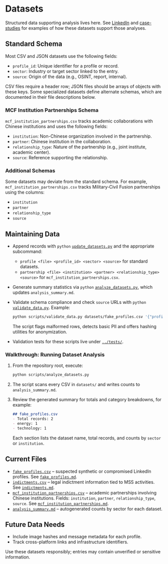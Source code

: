 # Datasets

Structured data supporting analysis lives here. See [LinkedIn](../LinkedIn/) and [case-studies](../case-studies/) for examples of how these datasets support those analyses.

## Standard Schema
Most CSV and JSON datasets use the following fields:

- `profile_id`: Unique identifier for a profile or record.
- `sector`: Industry or target sector linked to the entry.
- `source`: Origin of the data (e.g., OSINT, report, internal).

CSV files require a header row; JSON files should be arrays of objects with these keys. Some
specialized datasets define alternate schemas, which are documented in their file descriptions
below.

### MCF Institution Partnerships Schema
`mcf_institution_partnerships.csv` tracks academic collaborations with Chinese institutions and
uses the following fields:

- `institution`: Non-Chinese organization involved in the partnership.
- `partner`: Chinese institution in the collaboration.
- `relationship_type`: Nature of the partnership (e.g., joint institute, academic center).
- `source`: Reference supporting the relationship.

### Additional Schemas
Some datasets may deviate from the standard schema. For example,
`mcf_institution_partnerships.csv` tracks Military‑Civil Fusion partnerships
using the columns:

- `institution`
- `partner`
- `relationship_type`
- `source`

## Maintaining Data
- Append records with `python` [`update_datasets.py`](../scripts/update_datasets.py)
  and the appropriate subcommand:
  - `profile <file> <profile_id> <sector> <source>` for standard datasets.
  - `partnership <file> <institution> <partner> <relationship_type> <source>`
    for `mcf_institution_partnerships.csv`.
- Generate summary statistics via `python`
  [`analyze_datasets.py`](../scripts/analyze_datasets.py), which updates
  `analysis_summary.md`.
- Validate schema compliance and check `source` URLs with `python`
  [`validate_data.py`](../scripts/validate_data.py). Example:

  ```bash
  python scripts/validate_data.py datasets/fake_profiles.csv '{"profile_id": "str", "sector": "str", "source": "str"}'
  ```
  The script flags malformed rows, detects basic PII and offers hashing utilities
  for anonymization.
- Validation tests for these scripts live under [`../tests/`](../tests/).

### Walkthrough: Running Dataset Analysis
1. From the repository root, execute:

   ```bash
   python scripts/analyze_datasets.py
   ```

2. The script scans every CSV in `datasets/` and writes counts to
   `analysis_summary.md`.

3. Review the generated summary for totals and category breakdowns, for
   example:

   ```markdown
   ## fake_profiles.csv
   - Total records: 2
   - energy: 1
   - technology: 1
   ```

   Each section lists the dataset name, total records, and counts by
   `sector` or `institution`.

## Current Files
- [`fake_profiles.csv`](fake_profiles.csv) – suspected synthetic or compromised LinkedIn profiles. See [`fake_profiles.md`](fake_profiles.md).
- [`indictments.csv`](indictments.csv) – legal indictment information tied to MSS activities. See [`indictments.md`](indictments.md).
- [`mcf_institution_partnerships.csv`](mcf_institution_partnerships.csv) – academic partnerships involving Chinese institutions. Fields: `institution`, `partner`, `relationship_type`, `source`. See [`mcf_institution_partnerships.md`](mcf_institution_partnerships.md).
- [`analysis_summary.md`](analysis_summary.md) – autogenerated counts by sector for each dataset.

## Future Data Needs
- Include image hashes and message metadata for each profile.
- Track cross-platform links and infrastructure identifiers.

Use these datasets responsibly; entries may contain unverified or sensitive information.
